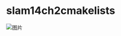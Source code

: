 # slam14ch2cmakelists
![图片](https://user-images.githubusercontent.com/59297917/191453106-d09bcc14-2f0c-4f6a-a307-15c587e9a60f.png)
